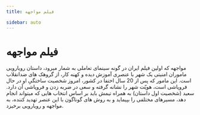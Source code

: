 ```yaml
---
title: فیلم مواجهه

sidebar: auto
---
```


# فیلم مواجهه

مواجهه که اولین فیلم ایران در گونه سینمای تعاملی به شمار میرود، داستان رویارویی ماموران امنیتی یک شهر با عنصری آموزش دیده و کهنه کار، از گروهک های ضدانقلاب است. این مامور که پس از 20 سال اختفا در کشور، امروز شخصیت ساختگیِ او در حال فروپاشی است، هویّت شهر را نشانه گرفته و سعی در ضربه زدن و فروپاشی آن دارد.
سعید (شخصیت اول داستان) به همراه تیمش باید بر اساس انتخاب هایی که میتواند انجام دهد، مسیرهای مختلفی را بپیماید و به روش های گوناگون با این عنصر تهدید کننده، به مواجهه و رویارویی برخیزد.
